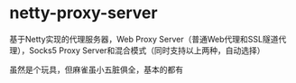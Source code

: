# netty-proxy-server
基于Netty实现的代理服务器，Web Proxy Server（普通Web代理和SSL隧道代理），Socks5 Proxy Server和混合模式（同时支持以上两种，自动选择）


虽然是个玩具，但麻雀虽小五脏俱全，基本的都有
